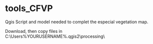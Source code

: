 # tools_CFVP
Qgis Script and model needed to complet the especial vegetation map.

Download, then copy files in C:\Users\%YOURUSERNAME%\.qgis2\processing\
